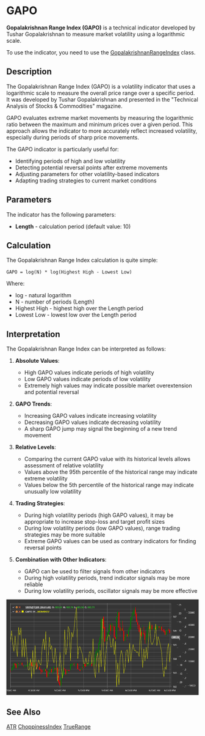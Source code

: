 # GAPO

**Gopalakrishnan Range Index (GAPO)** is a technical indicator developed by Tushar Gopalakrishnan to measure market volatility using a logarithmic scale.

To use the indicator, you need to use the [GopalakrishnanRangeIndex](xref:StockSharp.Algo.Indicators.GopalakrishnanRangeIndex) class.

## Description

The Gopalakrishnan Range Index (GAPO) is a volatility indicator that uses a logarithmic scale to measure the overall price range over a specific period. It was developed by Tushar Gopalakrishnan and presented in the "Technical Analysis of Stocks & Commodities" magazine.

GAPO evaluates extreme market movements by measuring the logarithmic ratio between the maximum and minimum prices over a given period. This approach allows the indicator to more accurately reflect increased volatility, especially during periods of sharp price movements.

The GAPO indicator is particularly useful for:
- Identifying periods of high and low volatility
- Detecting potential reversal points after extreme movements
- Adjusting parameters for other volatility-based indicators
- Adapting trading strategies to current market conditions

## Parameters

The indicator has the following parameters:
- **Length** - calculation period (default value: 10)

## Calculation

The Gopalakrishnan Range Index calculation is quite simple:

```
GAPO = log(N) * log(Highest High - Lowest Low)
```

Where:
- log - natural logarithm
- N - number of periods (Length)
- Highest High - highest high over the Length period
- Lowest Low - lowest low over the Length period

## Interpretation

The Gopalakrishnan Range Index can be interpreted as follows:

1. **Absolute Values**:
   - High GAPO values indicate periods of high volatility
   - Low GAPO values indicate periods of low volatility
   - Extremely high values may indicate possible market overextension and potential reversal

2. **GAPO Trends**:
   - Increasing GAPO values indicate increasing volatility
   - Decreasing GAPO values indicate decreasing volatility
   - A sharp GAPO jump may signal the beginning of a new trend movement

3. **Relative Levels**:
   - Comparing the current GAPO value with its historical levels allows assessment of relative volatility
   - Values above the 95th percentile of the historical range may indicate extreme volatility
   - Values below the 5th percentile of the historical range may indicate unusually low volatility

4. **Trading Strategies**:
   - During high volatility periods (high GAPO values), it may be appropriate to increase stop-loss and target profit sizes
   - During low volatility periods (low GAPO values), range trading strategies may be more suitable
   - Extreme GAPO values can be used as contrary indicators for finding reversal points

5. **Combination with Other Indicators**:
   - GAPO can be used to filter signals from other indicators
   - During high volatility periods, trend indicator signals may be more reliable
   - During low volatility periods, oscillator signals may be more effective

![indicator_gopalakrishnan_range_index](../../../../images/indicator_gopalakrishnan_range_index.png)

## See Also

[ATR](atr.md)
[ChoppinessIndex](choppiness_index.md)
[TrueRange](true_range.md)